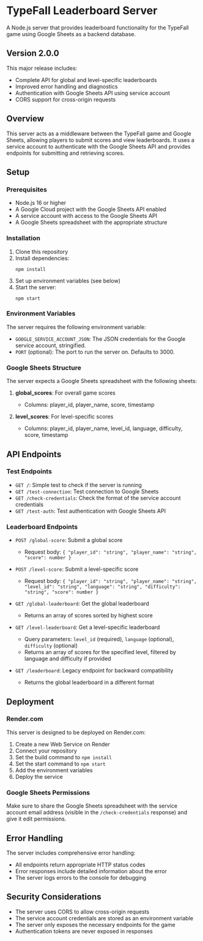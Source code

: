 # TypeFall Leaderboard Server

A Node.js server that provides leaderboard functionality for the TypeFall game using Google Sheets as a backend database.

## Version 2.0.0

This major release includes:
- Complete API for global and level-specific leaderboards
- Improved error handling and diagnostics
- Authentication with Google Sheets API using service account
- CORS support for cross-origin requests

## Overview

This server acts as a middleware between the TypeFall game and Google Sheets, allowing players to submit scores and view leaderboards. It uses a service account to authenticate with the Google Sheets API and provides endpoints for submitting and retrieving scores.

## Setup

### Prerequisites

- Node.js 16 or higher
- A Google Cloud project with the Google Sheets API enabled
- A service account with access to the Google Sheets API
- A Google Sheets spreadsheet with the appropriate structure

### Installation

1. Clone this repository
2. Install dependencies:
   ```
   npm install
   ```
3. Set up environment variables (see below)
4. Start the server:
   ```
   npm start
   ```

### Environment Variables

The server requires the following environment variable:

- `GOOGLE_SERVICE_ACCOUNT_JSON`: The JSON credentials for the Google service account, stringified.
- `PORT` (optional): The port to run the server on. Defaults to 3000.

### Google Sheets Structure

The server expects a Google Sheets spreadsheet with the following sheets:

1. **global_scores**: For overall game scores
   - Columns: player_id, player_name, score, timestamp

2. **level_scores**: For level-specific scores
   - Columns: player_id, player_name, level_id, language, difficulty, score, timestamp

## API Endpoints

### Test Endpoints

- `GET /`: Simple test to check if the server is running
- `GET /test-connection`: Test connection to Google Sheets
- `GET /check-credentials`: Check the format of the service account credentials
- `GET /test-auth`: Test authentication with Google Sheets API

### Leaderboard Endpoints

- `POST /global-score`: Submit a global score
  - Request body: `{ "player_id": "string", "player_name": "string", "score": number }`

- `POST /level-score`: Submit a level-specific score
  - Request body: `{ "player_id": "string", "player_name": "string", "level_id": "string", "language": "string", "difficulty": "string", "score": number }`

- `GET /global-leaderboard`: Get the global leaderboard
  - Returns an array of scores sorted by highest score

- `GET /level-leaderboard`: Get a level-specific leaderboard
  - Query parameters: `level_id` (required), `language` (optional), `difficulty` (optional)
  - Returns an array of scores for the specified level, filtered by language and difficulty if provided

- `GET /leaderboard`: Legacy endpoint for backward compatibility
  - Returns the global leaderboard in a different format

## Deployment

### Render.com

This server is designed to be deployed on Render.com:

1. Create a new Web Service on Render
2. Connect your repository
3. Set the build command to `npm install`
4. Set the start command to `npm start`
5. Add the environment variables
6. Deploy the service

### Google Sheets Permissions

Make sure to share the Google Sheets spreadsheet with the service account email address (visible in the `/check-credentials` response) and give it edit permissions.

## Error Handling

The server includes comprehensive error handling:

- All endpoints return appropriate HTTP status codes
- Error responses include detailed information about the error
- The server logs errors to the console for debugging

## Security Considerations

- The server uses CORS to allow cross-origin requests
- The service account credentials are stored as an environment variable
- The server only exposes the necessary endpoints for the game
- Authentication tokens are never exposed in responses
